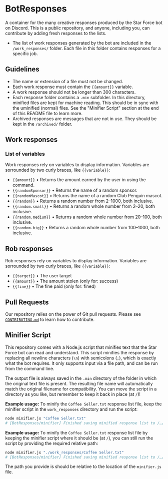 # BotResponses

A container for the many creative responses produced by the Star Force bot on Discord. This is a public repository, and anyone, including you, can contribute by adding fresh responses to the lists.

- The list of work responses generated by the bot are included in the `/work_responses/` folder. Each file in this folder contains responses for a specific job.

## Guidelines

- The name or extension of a file must not be changed.
- Each work response must contain the `{{amount}}` variable.
- A work response should not be longer than 300 characters.
- Each response folder contains a `.min` subfolder. In this directory, minified files are kept for machine reading. This should be in sync with the uminified (normal) files. See the "Minifier Script" section at the end of this README file to learn more.
- Archived responses are messages that are not in use. They should be kept in the `/archived/` folder.

## Work responses

### List of variables

Work responses rely on variables to display information. Variables are sorrounded by two curly braces, like `{{variable}}`:

- `{{amount}}` • Returns the amount earned by the user in using the command.
- `{{randomSponsor}}` • Returns the name of a random sponsor.
- `{{randomMascot}}` • Returns the name of a random Club Penguin mascot.
- `{{random}}` • Returns a random number from 2–1000, both inclusive.
- `{{random.small}}` • Returns a random whole number from 2–20, both inclusive.
- `{{random.medium}}` • Returns a random whole number from 20–100, both inclusive.
- `{{random.big}}` • Returns a random whole number from 100–1000, both inclusive.

## Rob responses

Rob responses rely on variables to display information. Variables are sorrounded by two curly braces, like `{{variable}}`:

- `{{target}}` • The user target
- `{{amount}}` • The amount stolen (only for: success)
- `{{fine}}` • The fine paid (only for: fined)

## Pull Requests

Our repository relies on the power of Git pull requests. Please see [`CONTRIBUTING.md`](https://github.com/cpstarforce/BotResponses/blob/main/CONTRIBUTING.md) to learn how to contribute.

## Minifier Script

This repository comes with a Node.js script that minifies text that the Star Force bot can read and understand. This script minifies the response by replacing all newline characters (`\n`) with semicolons (`;`), which is exactly what the bot requires. It only supports input via a file path, and can be run from the command line.

The output file is always saved in the `.min` directory of the folder in which the original text file is present. The resulting file name will automatically match the original filename for compatibility. You can move the script in a directory as you like, but remember to keep it back in place (at `/`)!

**Example usage:**
To minify the `Coffee Seller.txt` response list file, keep the minifier script in the `work_responses` directory and run the script:

```bash
node minifier.js "Coffee Seller.txt"
# [BotResponses/minifier] Finished saving minified response list to /…/.min/Coffee Seller.txt.
```

**Example usage:**
To minify the `Coffee Seller.txt` response list file by keeping the minifier script where it should be (at `/`), you can still run the script by providing the required relative path:

```bash
node minifier.js "./work_responses/Coffee Seller.txt"
# [BotResponses/minifier] Finished saving minified response list to /…/.min/Coffee Seller.txt.
```

The path you provide is should be relative to the location of the `minifier.js` file.